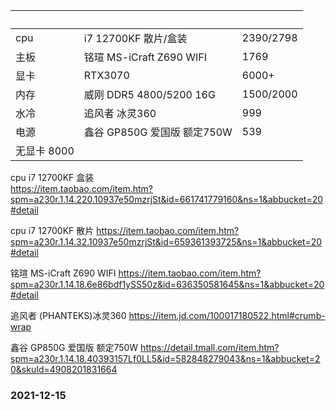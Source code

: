 | &nbsp;        | &nbsp;        | &nbsp;        |
| ------------- | ------------- | ------------- |
|cpu|i7 12700KF 散片/盒装| 2390/2798 |
|主板|铭瑄 MS-iCraft Z690 WIFI|1769|
|显卡|RTX3070|6000+|
|内存|威刚 DDR5 4800/5200 16G|1500/2000|
|水冷|追风者 冰灵360|999|
|电源|鑫谷 GP850G 爱国版 额定750W|539|
|无显卡 8000|

cpu i7 12700KF 盒装  
https://item.taobao.com/item.htm?spm=a230r.1.14.220.10937e50mzrjSt&id=661741779160&ns=1&abbucket=20#detail

cpu i7 12700KF 散片
https://item.taobao.com/item.htm?spm=a230r.1.14.32.10937e50mzrjSt&id=659361393725&ns=1&abbucket=20#detail

铭瑄 MS-iCraft Z690 WIFI
https://item.taobao.com/item.htm?spm=a230r.1.14.18.6e86bdf1ySS50z&id=636350581645&ns=1&abbucket=20#detail

追风者 (PHANTEKS)冰灵360
https://item.jd.com/100017180522.html#crumb-wrap

鑫谷 GP850G 爱国版 额定750W
https://detail.tmall.com/item.htm?spm=a230r.1.14.18.40393157Lf0LL5&id=582848279043&ns=1&abbucket=20&skuId=4908201831664

### 2021-12-15
